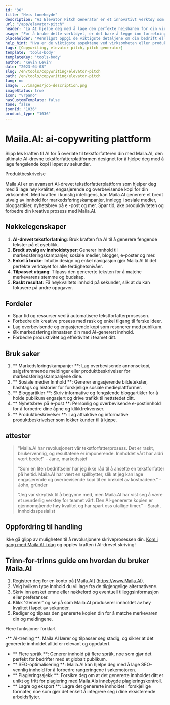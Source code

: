 ```yaml
---
id: "36"
title: "Heis tonehøyde"
description: "AI Elevator Pitch Generator er et innovativt verktøy som bruker kunstig intelligens for å skape overbevisende og fengslende heisbaner for din virksomhet, produkt eller service.  Imponere potensielle kunder eller investorer med en kortfattet og engasjerende tonehøyde som fremhever de viktigste aspektene ved tilbudet ditt, slik at det skiller seg ut fra konkurransen."
url: "/app/elevator-pitch"
header: "La AI hjelpe deg med å lage den perfekte heisbanen for din virksomhet eller produkt."
usage: "For å bruke dette verktøyet, er det bare å legge inn forretningsnavnet, nøkkelfunksjonene og målgruppen.  Denne AI-generatoren vil da lage en godt laget, konsis og overbevisende heisbane som fremhever de unike salgspunktene i din virksomhet eller produkt."
placeholder: "Vennligst oppgi de viktigste detaljene om din bedrift eller produkt, for eksempel bedriftens navn, nøkkelegenskaper, målgruppe osv."
help_hint: "Hva er de viktigste aspektene ved virksomheten eller produktet du vil fokusere på?  Skriv inn noen nøkkelord relatert til disse aspektene, og vår AI vil lage en engasjerende heis tonehøyde basert på innspillene dine."
tags: [Copywriting, elevator pitch, pitch generator]
template: 'tools-body'
templateKey: 'tools-body'
author: 'Kevin Levin'
date: "2023-04-03"
slug: /en/tools/copywriting/elevator-pitch
path: /en/tools/copywriting/elevator-pitch
lang: no
image: ../images/job-description.png
imageStatus: true
icon: "vrpano"
hasCustomTemplate: false
tone: false
jsonId: "1036"
product_type: "1036"
---
```

# Maila.AI: ai-copywriting plattform

Slipp løs kraften til AI for å overlate til tekstforfatteren din med Maila.AI, den ultimate AI-drevne tekstforfatterplattformen designet for å hjelpe deg med å lage fengslende kopi i løpet av sekunder.

Produktbeskrivelse

Maila.AI er en avansert AI-drevet tekstforfatterplattform som hjelper deg med å lage høy kvalitet, engasjerende og overbevisende kopi for din virksomhet.  Med kraften i kunstig intelligens, kan Maila.AI generere et bredt utvalg av innhold for markedsføringskampanjer, innlegg i sosiale medier, bloggartikler, nyhetsbrev på e -post og mer.  Spar tid, øke produktiviteten og forbedre din kreative prosess med Maila.AI.

## Nøkkelegenskaper

1. **AI-drevet tekstforfatning**: Bruk kraften fra AI til å generere fengende tekster på et øyeblikk.
2. **Bredt utvalg av innholdstyper**: Generer innhold til markedsføringskampanjer, sosiale medier, blogger, e-poster og mer.
3. **Enkel å bruke**: Intuitiv design og enkel navigasjon gjør Maila.AI til det perfekte verktøyet for alle ferdighetsnivåer.
4. **Tilpasset utgang**: Tilpass den genererte teksten for å matche merkevarens stemme og budskap.
5. **Raskt resultat**: Få høykvalitets innhold på sekunder, slik at du kan fokusere på andre oppgaver.

## Fordeler

- Spar tid og ressurser ved å automatisere tekstforfatterprosessen.
 - Forbedre din kreative prosess med rask og enkel tilgang til ferske ideer.
 - Lag overbevisende og engasjerende kopi som resonerer med publikum.
 - Øk markedsføringsinnsatsen din med AI-generert innhold.
 - Forbedre produktivitet og effektivitet i teamet ditt.

## Bruk saker

1. ** Markedsføringskampanjer **: Lag overbevisende annonsekopi, salgsfremmende meldinger eller produktbeskrivelser for markedsføringskampanjene dine.
 2. ** Sosiale medier Innhold **: Generer engasjerende bildetekster, hashtags og historier for forskjellige sosiale medieplattformer.
 3. ** Bloggartikler **: Skriv informative og fengslende bloggartikler for å holde publikum engasjert og drive trafikk til nettstedet ditt.
 4. ** Nyhetsbrev på e-post **: Personlig og overbevisende e-postinnhold for å forbedre dine åpne og klikkfrekvenser.
 5. ** Produktbeskrivelser **: Lag attraktive og informative produktbeskrivelser som lokker kunder til å kjøpe.

## attester

> "Maila.AI har revolusjonert vår tekstforfatterprosess. Det er raskt, brukervennlig, og resultatene er imponerende. Innholdet vårt har aldri vært bedre!"  - Jane, markedssjef
 >
 > "Som en liten bedriftseier har jeg ikke råd til å ansette en tekstforfatter på heltid. Maila.AI har vært en spillbytter, slik at jeg kan lage engasjerende og overbevisende kopi til en brøkdel av kostnadene."  - John, gründer
 >
 > "Jeg var skeptisk til å begynne med, men Maila.AI har vist seg å være et uvurderlig verktøy for teamet vårt. Den AI-genererte kopien er gjennomgående høy kvalitet og har spart oss utallige timer."  - Sarah, innholdsspesialist

## Oppfordring til handling

Ikke gå glipp av muligheten til å revolusjonere skriveprosessen din. [Kom i gang med Maila.AI i dag](https://www.Maila.AI) og opplev kraften i AI-drevet skriving!

## Trinn-for-trinns guide om hvordan du bruker Maila.AI

1. Registrer deg for en konto på [Maila.AI] (https://www.Maila.AI).
 2. Velg hvilken type innhold du vil lage fra de tilgjengelige alternativene.
 3. Skriv inn ønsket emne eller nøkkelord og eventuell tilleggsinformasjon eller preferanser.
 4. Klikk 'Generer' og se på som Maila.AI produserer innholdet av høy kvalitet i løpet av sekunder.
 5. Rediger og tilpass den genererte kopien din for å matche merkevaren din og meldingene.

Flere funksjoner forklart

-** AI-trening **: Maila.AI lærer og tilpasser seg stadig, og sikrer at det genererte innholdet alltid er relevant og oppdatert.
 - ** Flere språk **: Generer innhold på flere språk, noe som gjør det perfekt for bedrifter med et globalt publikum.
 - ** SEO-optimalisering **: Maila.AI kan hjelpe deg med å lage SEO-vennlig innhold for å forbedre rangeringene i søkemotoren.
 - ** Plagieringssjekk **: Forsikre deg om at det genererte innholdet ditt er unikt og fritt for plagiering med Maila.AIs innebygde plagieringskontroll.
 - ** Lagre og eksport **: Lagre det genererte innholdet i forskjellige formater, noe som gjør det enkelt å integrere seg i dine eksisterende arbeidsflyter.
